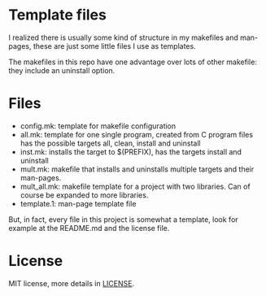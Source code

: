 Template files
==============

I realized there is usually some kind of structure
in my makefiles and man-pages, these are just some little
files I use as templates.

The makefiles in this repo have one advantage over lots of other makefile:
they include an uninstall option.

Files
=====

* config.mk: template for makefile configuration
*	all.mk: template for one single program, created from C
	program files has the possible targets all, clean,
	install and uninstall
*	inst.mk: installs the target to $(PREFIX), has the targets
	install and uninstall
*	mult.mk: makefile that installs and uninstalls multiple
	targets and their man-pages.
*	mult_all.mk: makefile template for a project with two
	libraries. Can of course be expanded to more libraries.
* template.1: man-page template file

But, in fact, every file in this project is somewhat a template,
look for example at the README.md and the license file.

License
=======

MIT license, more details in [LICENSE](./LICENSE).
